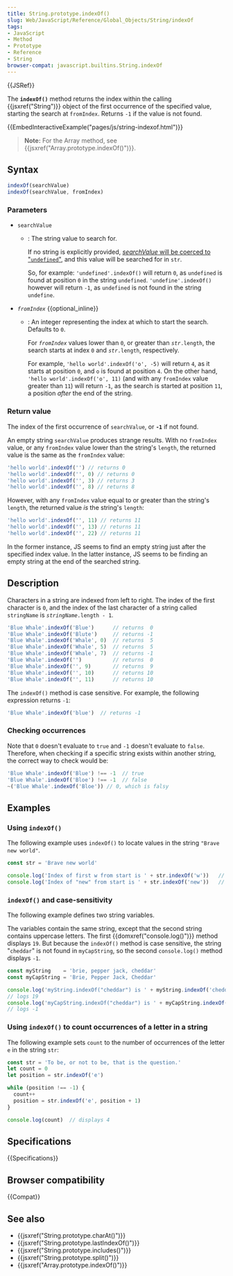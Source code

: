 ```yaml
---
title: String.prototype.indexOf()
slug: Web/JavaScript/Reference/Global_Objects/String/indexOf
tags:
- JavaScript
- Method
- Prototype
- Reference
- String
browser-compat: javascript.builtins.String.indexOf
---
```

{{JSRef}}

<span class="seoSummary">The <strong><code>indexOf()</code></strong> method
returns the index within the calling {{jsxref("String")}} object of the
first occurrence of the specified value, starting the search at
<code>fromIndex</code>. Returns <code>-1</code> if the value is not
found.</span>

{{EmbedInteractiveExample("pages/js/string-indexof.html")}}

> **Note:** For the Array method, see
> {{jsxref("Array.prototype.indexOf()")}}.

## Syntax

```js
indexOf(searchValue)
indexOf(searchValue, fromIndex)
```

### Parameters

- `searchValue`

  - : The string value to search for.

    If no string is explicitly provided,
    [<var>searchValue</var> will be coerced to "`undefined`"](https://tc39.github.io/ecma262/#sec-tostring),
    and this value will be searched for in `str`.

    So, for example: `'undefined'.indexOf()` will return `0`, as `undefined` is
    found at position `0` in the string `undefined`. `'undefine'.indexOf()`
    however will return `-1`, as `undefined` is not found in the string
    `undefine`.

- <var><code>fromIndex</code></var> {{optional_inline}}

  - : An integer representing the index at which to start the search. Defaults
    to `0`.

    For <var><code>fromIndex</code></var> values lower than `0`, or greater than
    <code><var>str</var>.length</code>, the search starts at index `0` and
    <code><var>str</var>.length</code>, respectively.

    For example, `'hello world'.indexOf('o', -5)` will return `4`, as it starts
    at position `0`, and `o` is found at position `4`. On the other hand,
    `'hello world'.indexOf('o', 11)` (and with any `fromIndex` value greater
    than `11`) will return `-1`, as the search is started at position `11`, a
    position _after_ the end of the string.

### Return value

The index of the first occurrence of `searchValue`, or **`-1`** if not found.

An empty string `searchValue` produces strange results. With no `fromIndex`
value, or any `fromIndex` value lower than the string's `length`, the returned
value is the same as the `fromIndex` value:

```js
'hello world'.indexOf('') // returns 0
'hello world'.indexOf('', 0) // returns 0
'hello world'.indexOf('', 3) // returns 3
'hello world'.indexOf('', 8) // returns 8
```

However, with any `fromIndex` value equal to or greater than the string's
`length`, the returned value _is_ the string's `length`:

```js
'hello world'.indexOf('', 11) // returns 11
'hello world'.indexOf('', 13) // returns 11
'hello world'.indexOf('', 22) // returns 11
```

In the former instance, JS seems to find an empty string just after the
specified index value. In the latter instance, JS seems to be finding an empty
string at the end of the searched string.

## Description

Characters in a string are indexed from left to right. The index of the first
character is `0`, and the index of the last character of a string called
`stringName` is <code><var>stringName</var>.length - 1</code>.

```js
'Blue Whale'.indexOf('Blue')      // returns  0
'Blue Whale'.indexOf('Blute')     // returns -1
'Blue Whale'.indexOf('Whale', 0)  // returns  5
'Blue Whale'.indexOf('Whale', 5)  // returns  5
'Blue Whale'.indexOf('Whale', 7)  // returns -1
'Blue Whale'.indexOf('')          // returns  0
'Blue Whale'.indexOf('', 9)       // returns  9
'Blue Whale'.indexOf('', 10)      // returns 10
'Blue Whale'.indexOf('', 11)      // returns 10
```

The `indexOf()` method is case sensitive. For example, the following expression
returns `-1`:

```js
'Blue Whale'.indexOf('blue')  // returns -1
```

### Checking occurrences

Note that `0` doesn't evaluate to `true` and `-1` doesn't evaluate to `false`.
Therefore, when checking if a specific string exists within another string, the
correct way to check would be:

```js
'Blue Whale'.indexOf('Blue') !== -1  // true
'Blue Whale'.indexOf('Bloe') !== -1  // false
~('Blue Whale'.indexOf('Bloe')) // 0, which is falsy
```

## Examples

### Using `indexOf()`

The following example uses `indexOf()` to locate values in the string
`"Brave new world"`.

```js
const str = 'Brave new world'

console.log('Index of first w from start is ' + str.indexOf('w'))   // logs 8
console.log('Index of "new" from start is ' + str.indexOf('new'))   // logs 6
```

### `indexOf()` and case-sensitivity

The following example defines two string variables.

The variables contain the same string, except that the second string contains
uppercase letters. The first {{domxref("console.log()")}} method
displays `19`. But because the `indexOf()` method is case sensitive, the string
"`cheddar`" is not found in `myCapString`, so the second `console.log()` method
displays `-1`.

```js
const myString    = 'brie, pepper jack, cheddar'
const myCapString = 'Brie, Pepper Jack, Cheddar'

console.log('myString.indexOf("cheddar") is ' + myString.indexOf('cheddar'))
// logs 19
console.log('myCapString.indexOf("cheddar") is ' + myCapString.indexOf('cheddar'))
// logs -1
```

### Using `indexOf()` to count occurrences of a letter in a string

The following example sets `count` to the number of occurrences of the letter
`e` in the string `str`:

```js
const str = 'To be, or not to be, that is the question.'
let count = 0
let position = str.indexOf('e')

while (position !== -1) {
  count++
  position = str.indexOf('e', position + 1)
}

console.log(count)  // displays 4
```

## Specifications

{{Specifications}}

## Browser compatibility

{{Compat}}

## See also

- {{jsxref("String.prototype.charAt()")}}
- {{jsxref("String.prototype.lastIndexOf()")}}
- {{jsxref("String.prototype.includes()")}}
- {{jsxref("String.prototype.split()")}}
- {{jsxref("Array.prototype.indexOf()")}}
